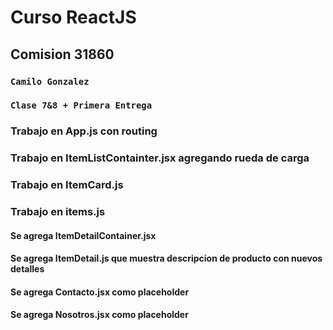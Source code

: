 # Curso ReactJS

## Comision 31860

### `Camilo Gonzalez`
### `Clase 7&8 + Primera Entrega `

### Trabajo en App.js con routing
### Trabajo en ItemListContainter.jsx agregando rueda de carga
### Trabajo en ItemCard.js
### Trabajo en items.js

#### Se agrega ItemDetailContainer.jsx
#### Se agrega ItemDetail.js que muestra descripcion de producto con nuevos detalles
#### Se agrega Contacto.jsx como placeholder
#### Se agrega Nosotros.jsx como placeholder